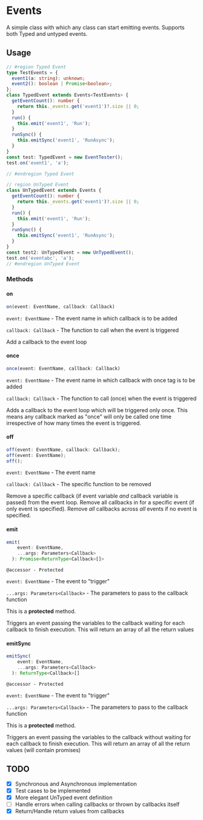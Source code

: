 # Events

A simple class with which any class can start emitting events. Supports both
Typed and untyped events.

## Usage

```ts
// #region Typed Event
type TestEvents = {
  event1(a: string): unknown;
  event2(): boolean | Promise<boolean>;
};
class TypedEvent extends Events<TestEvents> {
  getEventCount(): number {
    return this._events.get('event1')?.size || 0;
  }
  run() {
    this.emit('event1', 'Run');
  }
  runSync() {
    this.emitSync('event1', 'RunAsync');
  }
}
const test: TypedEvent = new EventTester();
test.on('event1', 'a');

// #endregion Typed Event

// region UnTyped Event
class UnTypedEvent extends Events {
  getEventCount(): number {
    return this._events.get('event1')?.size || 0;
  }
  run() {
    this.emit('event1', 'Run');
  }
  runSync() {
    this.emitSync('event1', 'RunAsync');
  }
}
const test2: UnTypedEvent = new UnTypedEvent();
test.on('eventabc', 'a');
// #endregion UnTyped Event
```

### Methods

#### on

```ts
on(event: EventName, callback: Callback)
```

`event: EventName` - The event name in which callback is to be added

`callback: Callback` - The function to call when the event is triggered

Add a callback to the event loop

#### once

```ts
once(event: EventName, callback: Callback)
```

`event: EventName` - The event name in which callback with once tag is to be
added

`callback: Callback` - The function to call (once) when the event is triggered

Adds a callback to the event loop which will be triggered only once. This means
any callback marked as "once" will only be called one time irrespective of how
many times the event is triggered.

#### off

```ts
off(event: EventName, callback: Callback);
off(event: EventName);
off();
```

`event: EventName` - The event name

`callback: Callback` - The specific function to be removed

Remove a specific callback (if event variable _and_ callback variable is passed)
from the event loop. Remove all callbacks in for a specific event (if only event
is specified). Remove _all_ callbacks across _all_ events if no event is
specified.

#### emit

```ts
emit(
    event: EventName,
    ...args: Parameters<Callback>
  ): Promise<ReturnType<Callback>[]>
```

`@accessor - Protected`

`event: EventName` - The event to "trigger"

`...args: Parameters<Callback>` - The parameters to pass to the callback
function

This is a **protected** method.

Triggers an event passing the variables to the callback waiting for each
callback to finish execution. This will return an array of all the return values

#### emitSync

```ts
emitSync(
    event: EventName,
    ...args: Parameters<Callback>
  ): ReturnType<Callback>[]
```

`@accessor - Protected`

`event: EventName` - The event to "trigger"

`...args: Parameters<Callback>` - The parameters to pass to the callback
function

This is a **protected** method.

Triggers an event passing the variables to the callback without waiting for each
callback to finish execution. This will return an array of all the return values
(will contain promises)

## TODO

- [x] Synchronous and Asynchronous implementation
- [x] Test cases to be implemented
- [x] More elegant UnTyped event definition
- [ ] Handle errors when calling callbacks or thrown by callbacks itself
- [x] Return/Handle return values from callbacks
